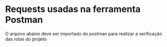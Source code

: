 # Requests usadas na ferramenta Postman

O arquivo abaixo deve ser importado do postman para realizar a verificação das rotas do projeto